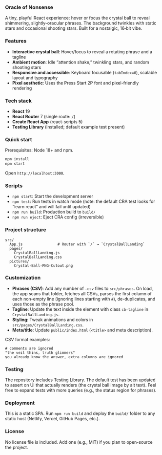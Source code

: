 ### Oracle of Nonsense

A tiny, playful React experience: hover or focus the crystal ball to reveal shimmering, slightly-oracular phrases. The background twinkles with static stars and occasional shooting stars. Built for a nostalgic, 16‑bit vibe.

### Features

- **Interactive crystal ball**: Hover/focus to reveal a rotating phrase and a tagline
- **Ambient motion**: Idle “attention shake,” twinkling stars, and random shooting stars
- **Responsive and accessible**: Keyboard focusable (`tabIndex=0`), scalable layout and typography
- **Pixel aesthetic**: Uses the Press Start 2P font and pixel-friendly rendering

### Tech stack

- **React** 19
- **React Router** 7 (single route: `/`)
- **Create React App** (react-scripts 5)
- **Testing Library** (installed; default example test present)

### Quick start

Prerequisites: Node 18+ and npm.

```bash
npm install
npm start
```

Open `http://localhost:3000`.

### Scripts

- `npm start`: Start the development server
- `npm test`: Run tests in watch mode (note: the default CRA test looks for “learn react” and will fail until updated)
- `npm run build`: Production build to `build/`
- `npm run eject`: Eject CRA config (irreversible)

### Project structure

```
src/
  App.js                # Router with `/` → `CrystalBallLanding`
  pages/
    CrystalBallLanding.js
    CrystalBallLanding.css
  pictures/
    Crystal-Ball-PNG-Cutout.png
```

### Customization

- **Phrases (CSV)**: Add any number of `.csv` files to `src/phrases`. On load, the app scans that folder, fetches all CSVs, parses the first column of each non-empty line (ignoring lines starting with `#`), de-duplicates, and uses those as the phrase pool.
- **Tagline**: Update the text inside the element with class `cb-tagline` in `CrystalBallLanding.js`.
- **Styling**: Tweak animations and colors in `src/pages/CrystalBallLanding.css`.
- **Meta/title**: Update `public/index.html` (`<title>` and meta description).

CSV format examples:

```
# comments are ignored
"the veil thins, truth glimmers"
you already know the answer, extra columns are ignored
```

### Testing

The repository includes Testing Library. The default test has been updated to assert on UI that actually renders (the crystal ball image by alt text). Feel free to expand tests with more queries (e.g., the status region for phrases).

### Deployment

This is a static SPA. Run `npm run build` and deploy the `build/` folder to any static host (Netlify, Vercel, GitHub Pages, etc.).

### License

No license file is included. Add one (e.g., MIT) if you plan to open-source the project.
